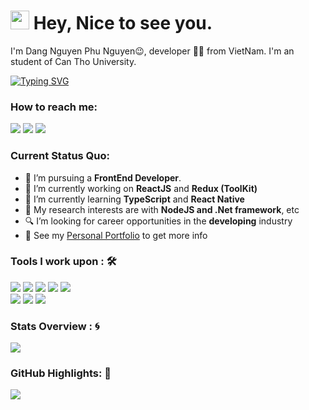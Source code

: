 <h1><img src="https://emojis.slackmojis.com/emojis/images/1531849430/4246/blob-sunglasses.gif?1531849430" width="30"/> Hey, Nice to see you.</h1>

I'm Dang Nguyen Phu Nguyen😉, developer 👨🏻 from VietNam. I'm an student of Can Tho University.

[![Typing SVG](https://readme-typing-svg.herokuapp.com?color=%2336BCF7&size=25&lines=I'm+a+FrontEnd+Developer;Passionate+about+ReactJS+)](https://git.io/typing-svg)

### How to reach me:

<a href="mailto: phunguyen.dang.ctc@gmail.com">
<img src="https://img.shields.io/badge/-phunguyen.dang.ctc%40gmail.com-7B83EB?&style=for-the-badge&logo=Microsoft-outlook&logoColor=white" ></a>  <a  href="https://www.instagram.com/jmmieeee/">   <img src="https://img.shields.io/badge/@jmmieeee_-%23E4405F.svg?&style=for-the-badge&logo=instagram&logoColor=white"></a>  <a href="https://www.facebook.com/nguyendangct.12/"><img src="https://img.shields.io/badge/Dang Nguyen Phu Nguyen-%230077B5.svg?&style=for-the-badge&logo=facebook&logoColor=white" ></a>

### Current Status Quo:

- 💼 I’m pursuing a <strong>FrontEnd Developer</strong>.
- 🔭 I’m currently working on <strong>ReactJS</strong> and <strong>Redux (ToolKit)</strong>
- 🌱 I’m currently learning <strong>TypeScript</strong> and <strong>React Native</strong>
- 🤔 My research interests are with <strong>NodeJS and .Net framework</strong>, etc
- 🔍 I’m looking for career opportunities in the <strong>developing</strong> industry
- 👀 See my [Personal Portfolio](https://github.com/nguyendang127) to get more info

### Tools I work upon : 🛠

<img src="https://img.shields.io/badge/.net%20-%2314354C.svg?&style=for-the-badge&logo=.net&logoColor=white"> <img src="https://img.shields.io/badge/typescript%20-%2300599C.svg?&style=for-the-badge&logo=typescript&logoColor=white"> <img src="https://img.shields.io/badge/javascript%20-%23323330.svg?&style=for-the-badge&logo=javascript&logoColor=%23F7DF1E"> <img src="https://img.shields.io/badge/PHP%20-%23777BB4.svg?&style=for-the-badge&logo=php&logoColor=white"> <img src="https://img.shields.io/badge/redux%20-%23764ABC.svg?&style=for-the-badge&logo=redux&logoColor=white">  
 <img src="https://img.shields.io/badge/reactjs%20-%23008CC1.svg?&style=for-the-badge&logo=react&logoColor=white"> <img src="https://img.shields.io/badge/mongodb%20-%2347A248svg?&style=for-the-badge&logo=mongodb&logoColor=white"> <img src="https://img.shields.io/badge/git%20-%23F05032.svg?&style=for-the-badge&logo=git&logoColor=white"/>

### Stats Overview : :cyclone:

<img align="center" src="https://github-readme-stats.vercel.app/api?username=nguyendang127&show_icons=true&count_private=true&hide=stars&include_all_commits=false&theme=material-palenight" />

### GitHub Highlights: :blossom:

<a href="">
  <img align="center" src="https://github-readme-stats.vercel.app/api/top-langs/?username=nguyendang127&langs_count=8&layout=compact&theme=material-palenight&hide=html,Tcl" />
</a>
